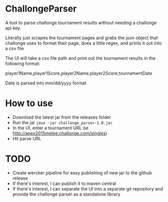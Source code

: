 ChallongeParser
=======

A tool to parse challonge tournament results without needing a challonge api key.

Literally just scrapes the tournament pages and grabs the json object that challonge uses to format their page, does a little regex, and prints it out into a csv file

The UI will take a csv file path and print out the tournament results in the following format:

player1Name,player1Score,player2Name,player2Score,tournamentDate

Date is parsed into mm/dd/yyyy format

How to use
=======
- Download the latest jar from the releases folder
- Run the jar `java -jar challonge_parser-1.0.jar`
- In the UI, enter a tournament URL (ie http://apex2015melee.challonge.com/singles)
- Hit parse URL


TODO
=======
- Create wercker pipeline for easy publishing of new jar to the github release
- If there's interest, I can publish it to maven central
- If there's interest, I can separate the UI into a separate git repository and provide the challonge parser as a standalone library
